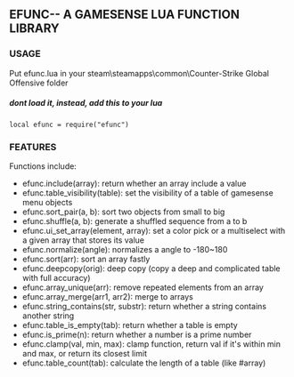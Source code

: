 ## EFUNC-- A GAMESENSE LUA FUNCTION LIBRARY
### USAGE
Put efunc.lua in your steam\steamapps\common\Counter-Strike Global Offensive folder
##### dont load it, instead, add this to your lua
```
local efunc = require("efunc")
```
### FEATURES
Functions include:
* efunc.include(array): return whether an array include a value
* efunc.table_visibility(table): set the visibility of a table of gamesense menu objects
* efunc.sort_pair(a, b): sort two objects from small to big
* efunc.shuffle(a, b): generate a shuffled sequence from a to b
* efunc.ui_set_array(element, array): set a color pick or a multiselect with a given array that stores its value
* efunc.normalize(angle): normalizes a angle to -180~180
* efunc.sort(arr): sort an array fastly
* efunc.deepcopy(orig): deep copy (copy a deep and complicated table with full accuracy)
* efunc.array_unique(arr): remove repeated elements from an array
* efunc.array_merge(arr1, arr2): merge to arrays
* efunc.string_contains(str, substr): return whether a string contains another string
* efunc.table_is_empty(tab): return whether a table is empty
* efunc.is_prime(n): return whether a number is a prime number
* efunc.clamp(val, min, max): clamp function, return val if it's within min and max, or return its closest limit
* efunc.table_count(tab): calculate the length of a table (like #array)
